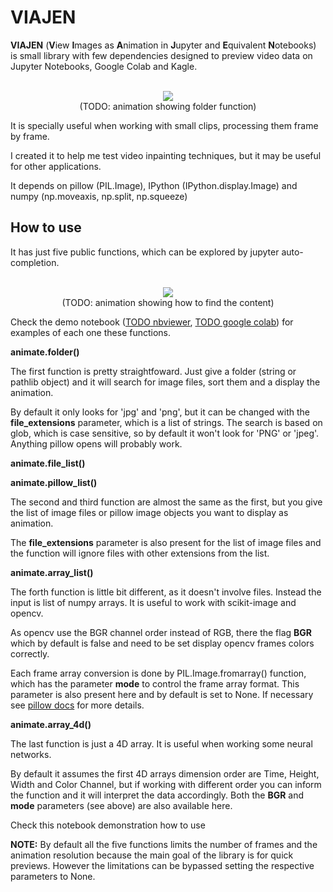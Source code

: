# VIAJEN

**VIAJEN** (**V**iew **I**mages as **A**nimation in **J**upyter and **E**quivalent **N**otebooks) is small library with few dependencies designed to preview video data on Jupyter Notebooks, Google Colab and Kagle.

<p align="center">
  <br>
  <img src="www">
  <br>(TODO: animation showing folder function)
</p>

It is specially useful when working with small clips, processing them frame by frame.

I created it to help me test video inpainting techniques, but it may be useful for other applications.

It depends on pillow (PIL.Image), IPython (IPython.display.Image) and numpy (np.moveaxis, np.split, np.squeeze)

## How to use

It has just five public functions, which can be explored by jupyter auto-completion.

<p align="center">
  <br>
  <img src="www">
  <br>(TODO: animation showing how to find the content)
</p>

Check the demo notebook ([TODO nbviewer](), [TODO google colab]()) for examples of each one these functions.

**animate.folder()**

The first function is pretty straightfoward. Just give a folder (string or pathlib object) and it will search for image files, sort them and a display the animation.

By default it only looks for 'jpg' and 'png', but it can be changed with the **file_extensions** parameter, which is a list of strings. The search is based on glob, which is case sensitive, so by default it won't look for 'PNG' or 'jpeg'. Anything pillow opens will probably work.

**animate.file_list()**

**animate.pillow_list()**

The second and third function are almost the same as the first, but you give the list of image files or pillow image objects you want to display as animation.

The **file_extensions** parameter is also present for the list of image files and the function will ignore files with other extensions from the list.

**animate.array_list()**

The forth function is little bit different, as it doesn't involve files. Instead the input is list of numpy arrays. It is useful to work with scikit-image and opencv.

As opencv use the BGR channel order instead of RGB, there the flag **BGR** which by default is false and need to be set display opencv frames colors correctly.

Each frame array conversion is done by PIL.Image.fromarray() function, which has the parameter **mode** to control the frame array format. This parameter is also present here and by default is set to None. If necessary see [pillow docs](https://pillow.readthedocs.io/en/stable/handbook/concepts.html#concept-modes) for more details.

**animate.array_4d()**

The last function is just a 4D array. It is useful when working some neural networks.

By default it assumes the first 4D arrays dimension order are Time, Height, Width and Color Channel, but if working with different order you can inform the function and it will interpret the data accordingly.
Both the **BGR** and **mode** parameters (see above) are also available here.

Check this notebook demonstration how to use

**NOTE:** By default all the five functions limits the number of frames and the animation resolution because the main goal of the library is for quick previews. However the limitations can be bypassed setting the respective parameters to None.
